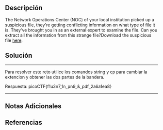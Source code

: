 ## Descripción

The Network Operations Center (NOC) of your local institution picked up a suspicious file, they're getting conflicting information on what type of file it is. They've brought you in as an external expert to examine the file. Can you extract all the information from this strange file?Download the suspicious file [here](https://artifacts.picoctf.net/c_titan/99/flag2of2-final.pdf).
## Solución

***
Para resolver este reto utilice los comandos string y cp para cambiar la extencion y obtener las dos partes de la bandera.

Respuesta: picoCTF{f1u3n7_1n_pn9_&_pdf_2a6a1ea8}
***
## Notas Adicionales

## Referencias